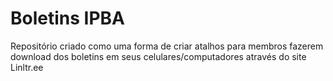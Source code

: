 # Boletins IPBA

Repositório criado como uma forma de criar atalhos para membros fazerem download dos boletins em seus celulares/computadores através do site Linltr.ee
